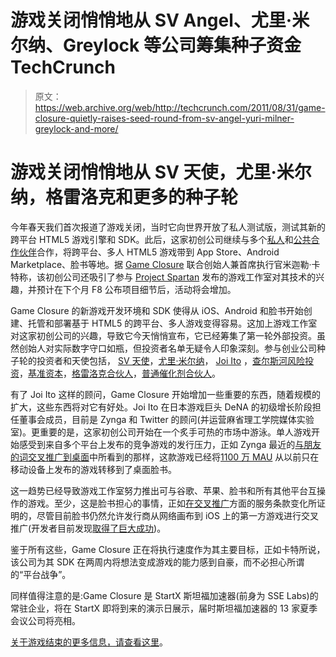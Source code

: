 # 游戏关闭悄悄地从 SV Angel、尤里·米尔纳、Greylock 等公司筹集种子资金 TechCrunch

> 原文：<https://web.archive.org/web/http://techcrunch.com/2011/08/31/game-closure-quietly-raises-seed-round-from-sv-angel-yuri-milner-greylock-and-more/>

# 游戏关闭悄悄地从 SV 天使，尤里·米尔纳，格雷洛克和更多的种子轮

今年春天我们首次报道了游戏关闭，当时它向世界开放了私人测试版，测试其新的跨平台 HTML5 游戏引擎和 SDK。此后，这家初创公司继续与多个[私人](//web.archive.org/web/20230204132914/http://techcrunch.com/2011/07/11/html5-game-maker-looks-to-transcend-sleepy-chrome-web-store-sales-on-ios/)和[公共合作伙伴](https://web.archive.org/web/20230204132914/http://venturebeat.com/2011/05/10/game-closure-launches-html5-based-cross-platform-game-technology/)合作，将跨平台、多人 HTML5 游戏带到 App Store、Android Marketplace、脸书等地。据 [Game Closure](https://web.archive.org/web/20230204132914/http://gameclosure.com/) 联合创始人兼首席执行官米迦勒·卡特称，该初创公司还吸引了参与 [Project Spartan](https://web.archive.org/web/20230204132914/https://techcrunch.com/2011/06/15/facebook-project-sparta) 发布的游戏工作室对其技术的兴趣，并预计在下个月 F8 公布项目细节后，活动将会增加。

Game Closure 的新游戏开发环境和 SDK 使得从 iOS、Android 和脸书开始创建、托管和部署基于 HTML5 的跨平台、多人游戏变得容易。这加上游戏工作室对这家初创公司的兴趣，导致它今天悄悄宣布，它已经筹集了第一轮外部投资。虽然创始人对实际数字守口如瓶，但投资者名单无疑令人印象深刻。参与创业公司种子轮的投资者和天使包括， [SV 天使](https://web.archive.org/web/20230204132914/http://www.crunchbase.com/financial-organization/sv-angel)，[尤里·米尔纳](https://web.archive.org/web/20230204132914/http://www.crunchbase.com/person/yuri-milner)， [Joi Ito](https://web.archive.org/web/20230204132914/http://www.crunchbase.com/person/joi-ito) ，[查尔斯河风险投资](https://web.archive.org/web/20230204132914/http://www.crunchbase.com/financial-organization/charles-river-ventures)，[基准资本](https://web.archive.org/web/20230204132914/http://www.crunchbase.com/financial-organization/benchmark-capital)，[格雷洛克合伙人](https://web.archive.org/web/20230204132914/http://www.crunchbase.com/financial-organization/greylock)，[普通催化剂合伙人](https://web.archive.org/web/20230204132914/http://www.crunchbase.com/financial-organization/general-catalyst-partners)。

有了 Joi Ito 这样的顾问，Game Closure 开始增加一些重要的东西，随着规模的扩大，这些东西将对它有好处。Joi Ito 在日本游戏巨头 DeNA 的初级增长阶段担任董事会成员，目前是 Zynga 和 Twitter 的顾问(并运营麻省理工学院媒体实验室)。更重要的是，这家初创公司开始在一个炙手可热的市场中游泳。单人游戏开始感受到来自多个平台上发布的竞争游戏的发行压力，正如 Zynga 最近的[与朋友的词交叉推广到桌面](https://web.archive.org/web/20230204132914/https://techcrunch.com/2011/08/01/zynga-brings-scrabble-like-words-with-friends-to-the-web-with-new-facebook-game/)中所看到的那样，这款游戏已经将[1100 万 MAU](https://web.archive.org/web/20230204132914/http://www.appdata.com/apps/facebook/168378113211268-words-with-friends) 从以前只在移动设备上发布的游戏转移到了桌面脸书。

这一趋势已经导致游戏工作室努力推出可与谷歌、苹果、脸书和所有其他平台互操作的游戏。至少，这是脸书担心的事情，正如[在交叉推广](https://web.archive.org/web/20230204132914/http://www.insidesocialgames.com/2011/08/15/cross-promotion-puppy-world-facebook-updated-platform-policies/)方面的服务条款变化所证明的，尽管目前脸书仍然允许发行商从网络画布到 iOS 上的第一方游戏进行交叉推广(开发者目前发现[取得了巨大成功](https://web.archive.org/web/20230204132914/https://techcrunch.com/2011/08/01/omgpop-puppy-one-million/))。

鉴于所有这些，Game Closure 正在将执行速度作为其主要目标，正如卡特所说，该公司为其 SDK 在两周内将想法变成游戏的能力感到自豪，而不必担心所谓的“平台战争”。

同样值得注意的是:Game Closure 是 StartX 斯坦福加速器(前身为 SSE Labs)的常驻企业，将在 StartX 即将到来的演示日展示，届时斯坦福加速器的 13 家夏季会议公司将亮相。

[关于游戏结束的更多信息，请查看这里](https://web.archive.org/web/20230204132914/http://gameclosure.com/)。
